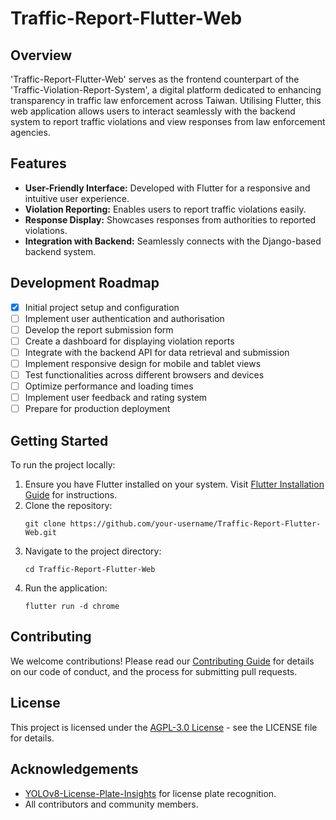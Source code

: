 # Traffic-Report-Flutter-Web

## Overview
'Traffic-Report-Flutter-Web' serves as the frontend counterpart of the 'Traffic-Violation-Report-System', a digital platform dedicated to enhancing transparency in traffic law enforcement across Taiwan. Utilising Flutter, this web application allows users to interact seamlessly with the backend system to report traffic violations and view responses from law enforcement agencies.

## Features
- **User-Friendly Interface:** Developed with Flutter for a responsive and intuitive user experience.
- **Violation Reporting:** Enables users to report traffic violations easily.
- **Response Display:** Showcases responses from authorities to reported violations.
- **Integration with Backend:** Seamlessly connects with the Django-based backend system.

## Development Roadmap
- [x] Initial project setup and configuration
- [ ] Implement user authentication and authorisation
- [ ] Develop the report submission form
- [ ] Create a dashboard for displaying violation reports
- [ ] Integrate with the backend API for data retrieval and submission
- [ ] Implement responsive design for mobile and tablet views
- [ ] Test functionalities across different browsers and devices
- [ ] Optimize performance and loading times
- [ ] Implement user feedback and rating system
- [ ] Prepare for production deployment

## Getting Started
To run the project locally:

1. Ensure you have Flutter installed on your system. Visit [Flutter Installation Guide](https://flutter.dev/docs/get-started/install) for instructions.
2. Clone the repository:
   ```
   git clone https://github.com/your-username/Traffic-Report-Flutter-Web.git
   ```
3. Navigate to the project directory:
   ```
   cd Traffic-Report-Flutter-Web
   ```
4. Run the application:
   ```
   flutter run -d chrome
   ```

## Contributing
We welcome contributions! Please read our [Contributing Guide](CONTRIBUTING.md) for details on our code of conduct, and the process for submitting pull requests.

## License
This project is licensed under the [AGPL-3.0 License](LICENSE) - see the LICENSE file for details.

## Acknowledgements
- [YOLOv8-License-Plate-Insights](https://github.com/yihong1120/YOLOv8-License-Plate-Insights) for license plate recognition.
- All contributors and community members.
